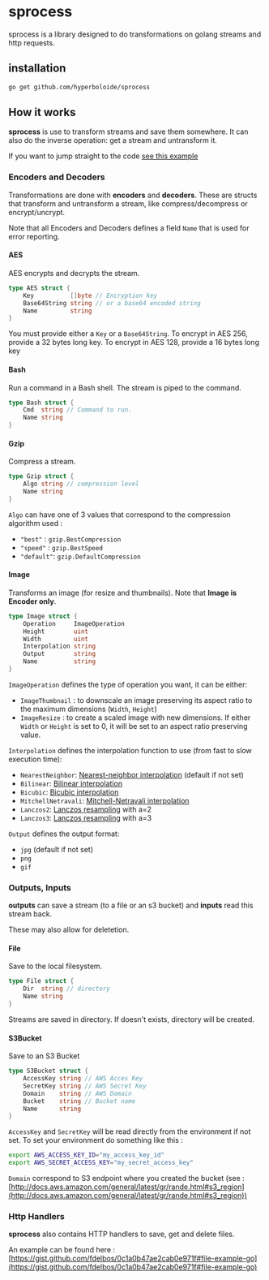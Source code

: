 # sprocess

sprocess is a library designed to do transformations on golang streams and http requests.

## installation

```bash
go get github.com/hyperboloide/sprocess
```

## How it works

**sprocess** is use to transform streams and save them somewhere. It can also do the inverse operation: get a stream and untransform it.

If you want to jump straight to the code [see this example](https://gist.github.com/fdelbos/0c1a0b47ae2cab0e971f#file-example-go)

### Encoders and Decoders

Transformations are done with **encoders** and **decoders**. These are structs that transform and untransform a stream, like compress/decompress or encrypt/uncrypt.

Note that all Encoders and Decoders defines a field `Name` that is used for error reporting.

#### AES

AES encrypts and decrypts the stream.

```go
type AES struct {
    Key          []byte // Encryption key
    Base64String string // or a base64 encoded string
    Name         string
}
```
You must provide either a `Key` or a `Base64String`. To encrypt in AES 256, provide a 32 bytes long key. To encrypt in AES 128, provide a 16 bytes long key

#### Bash

Run a command in a Bash shell. The stream is piped to the command.

```go
type Bash struct {
    Cmd  string // Command to run.
    Name string
}
```

#### Gzip

Compress a stream.

```go
type Gzip struct {
    Algo string // compression level
    Name string
}
```
`Algo` can have one of 3 values that correspond to the compression algorithm used :

*  `"best"` : `gzip.BestCompression`
*  `"speed"` : `gzip.BestSpeed`
*  `"default"`: `gzip.DefaultCompression`

#### Image
Transforms an image (for resize and thumbnails). Note that **Image is Encoder only**.

```go
type Image struct {
    Operation     ImageOperation
    Height        uint
    Width         uint
    Interpolation string
    Output        string
    Name          string
}
```

`ImageOperation` defines the type of operation you want, it can be either:

* `ImageThumbnail` : to downscale an image preserving its aspect ratio to the maximum dimensions (`Width`, `Height`)
* `ImageResize` :  to create a scaled image with new dimensions. If either `Width` or `Height` is set to 0, it will be set to an aspect ratio preserving value.

`Interpolation` defines the interpolation function to use (from fast to slow execution time):

* `NearestNeighbor`: [Nearest-neighbor interpolation](http://en.wikipedia.org/wiki/Nearest-neighbor_interpolation) (default if not set)
* `Bilinear`: [Bilinear interpolation](http://en.wikipedia.org/wiki/Bilinear_interpolation)
* `Bicubic`: [Bicubic interpolation](http://en.wikipedia.org/wiki/Bicubic_interpolation)
* `MitchellNetravali`: [Mitchell-Netravali interpolation](http://dl.acm.org/citation.cfm?id=378514)
* `Lanczos2`: [Lanczos resampling](http://en.wikipedia.org/wiki/Lanczos_resampling) with a=2
* `Lanczos3`: [Lanczos resampling](http://en.wikipedia.org/wiki/Lanczos_resampling) with a=3

`Output` defines the output format:

* `jpg` (default if not set)
* `png`
* `gif`

### Outputs, Inputs

**outputs** can save a stream (to a file or an s3 bucket) and **inputs** read this stream back.

These may also allow for deletetion.

#### File

Save to the local filesystem.

```go
type File struct {
    Dir  string // directory
    Name string
}
```

Streams are saved in directory. If doesn't exists, directory will be created.

#### S3Bucket

Save to an S3 Bucket

```go
type S3Bucket struct {
    AccessKey string // AWS Acces Key
    SecretKey string // AWS Secret Key
    Domain    string // AWS Domain
    Bucket    string // Bucket name
    Name      string
}
```

`AccessKey` and `SecretKey` will be read directly from the environment if not set. To set your environment do something like this :

```bash
export AWS_ACCESS_KEY_ID="my_access_key_id"
export AWS_SECRET_ACCESS_KEY="my_secret_access_key"
```

`Domain` correspond to S3 endpoint where you created the bucket (see : [http://docs.aws.amazon.com/general/latest/gr/rande.html#s3_region](http://docs.aws.amazon.com/general/latest/gr/rande.html#s3_region))



### Http Handlers

**sprocess** also contains HTTP handlers to save, get and delete files.

An example can be found here : [https://gist.github.com/fdelbos/0c1a0b47ae2cab0e971f#file-example-go](https://gist.github.com/fdelbos/0c1a0b47ae2cab0e971f#file-example-go)




